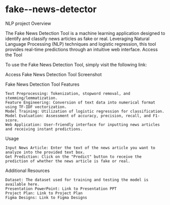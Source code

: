 # fake--news-detector
NLP project
Overview

The Fake News Detection Tool is a machine learning application designed to identify and classify news articles as fake or real. Leveraging Natural Language Processing (NLP) techniques and logistic regression, this tool provides real-time predictions through an intuitive web interface.
Access the Tool

To use the Fake News Detection Tool, simply visit the following link:

Access Fake News Detection Tool
Screenshot

Fake News Detection Tool
Features

    Text Preprocessing: Tokenization, stopword removal, and stemming/lemmatization.
    Feature Engineering: Conversion of text data into numerical format using TF-IDF vectorization.
    Model Training: Utilization of logistic regression for classification.
    Model Evaluation: Assessment of accuracy, precision, recall, and F1-score.
    Web Application: User-friendly interface for inputting news articles and receiving instant predictions.

Usage

    Input News Article: Enter the text of the news article you want to analyze into the provided text box.
    Get Prediction: Click on the "Predict" button to receive the prediction of whether the news article is fake or real.

Additional Resources

    Dataset: The dataset used for training and testing the model is available here.
    Presentation PowerPoint: Link to Presentation PPT
    Project Plan: Link to Project Plan
    Figma Designs: Link to Figma Designs

